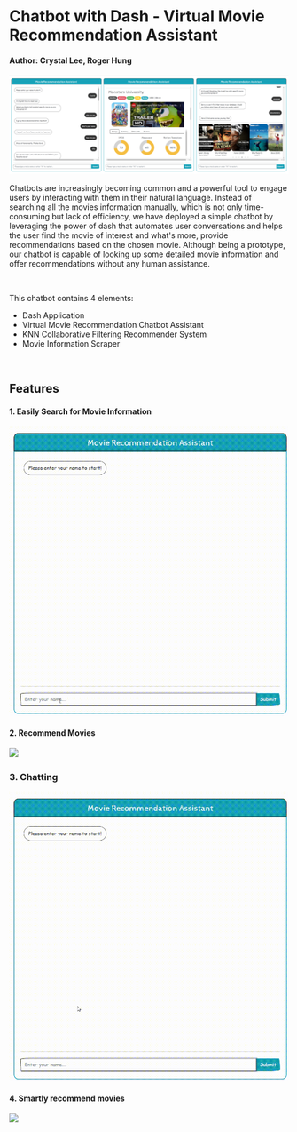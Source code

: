 

# Chatbot with Dash - Virtual Movie Recommendation Assistant

#### Author: Crystal Lee, Roger Hung

<img src='images/demo5.png'>

<br>

Chatbots are increasingly becoming common and a powerful tool to engage users by interacting with them in their natural language. Instead of searching all the movies information manually, which is not only time-consuming but lack of efficiency, we have deployed a simple chatbot by leveraging the power of dash that automates user conversations and helps the user find the movie of interest and what's more, provide recommendations based on the chosen movie. Although being a prototype, our chatbot is capable of looking up some detailed movie information and offer recommendations without any human assistance.

<br>

This chatbot contains 4 elements:

* Dash Application
* Virtual Movie Recommendation Chatbot Assistant
* KNN Collaborative Filtering Recommender System
* Movie Information Scraper

<br>

## Features

#### 1. Easily Search for Movie Information

<img src='images/demo1.gif'>

<br>

#### 2. Recommend Movies

<img src='images/demo2.gif'>





### 3. Chatting

<img src='images/demo3.gif'>



#### 4. Smartly recommend movies

<img src='images/demo4.gif'>